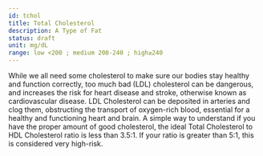 ```yaml
---
id: tchol
title: Total Cholesterol
description: A Type of Fat
status: draft
unit: mg/dL
range: low <200 ; medium 200-240 ; high≥240
---
```


While we all need some cholesterol to make sure our bodies stay healthy and function correctly, too much bad (LDL) cholesterol can be dangerous, and increases the risk for heart disease and stroke, otherwise known as cardiovascular disease. LDL Cholesterol can be deposited in arteries and clog them, obstructing the transport of oxygen-rich blood, essential for a healthy and functioning heart and brain. A simple way to understand if you have the proper amount of good cholesterol, the ideal Total Cholesterol to HDL Cholesterol ratio is less than 3.5:1. If your ratio is greater than 5:1, this is considered very high-risk.
